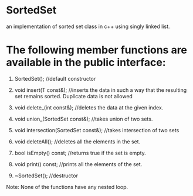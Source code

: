 # SortedSet
an implementation of sorted set class in c++ using singly linked list.

# The following member functions are available in the public interface:

1. 	SortedSet();  //default constructor

2. 	void insert(T const&);  //inserts the data in such a way that the resulting set remains sorted. Duplicate data is not allowed

3. 	void delete_(int const&);  //deletes the data at the given index.

4. 	void union_(SortedSet<T> const&); //takes union of two sets.
  
5.  void intersection(SortedSet<T> const&);  //takes intersection of two sets

6.  void deleteAll();  //deletes all the elements in the set.

7.  bool isEmpty() const; //returns true if the set is empty.

8.  void print() const;   //prints all the elements of the set.

9.  ~SortedSet();  //destructor
  
Note: None of the functions have any nested loop.
